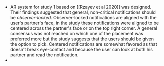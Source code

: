 - AR system for study 1 based on [[Rzayev et al 2020]]  was designed. Their findings suggested that general, non-critical notifications should be _observer-locked_. Observer-locked notifications are aligned with the user's partner's face, in the study these notifications were aligned to be centered across the partner's face or on the top right corner. A general consensus was not reached on which one of the placement was preferred more but the study suggests that the users should be given the option to pick. Centered notifications are somewhat favored as that doesn't break eye-contact and because the user can look at both his partner and read the notification.
-